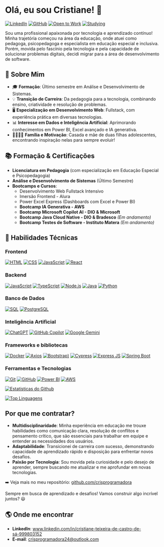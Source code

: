 # Olá, eu sou Cristiane! 👋

[![LinkedIn](https://img.shields.io/badge/LinkedIn-0077B5?style=for-the-badge&logo=linkedin&logoColor=white)](https://www.linkedin.com/in/cristiane-teixeira-de-castro-de-sá-999803152/)
[![GitHub](https://img.shields.io/badge/GitHub-100000?style=for-the-badge&logo=github&logoColor=white)](https://github.com/crisprogramadora)
[![Open to Work](https://img.shields.io/badge/Open%20to%20Work-00FF00?style=for-the-badge)]()
[![Studying](https://img.shields.io/badge/Studying-FFA500?style=for-the-badge)]()

Sou uma profissional apaixonada por tecnologia e aprendizado contínuo! Minha trajetória começou na área da educação, onde atuei como pedagoga, psicopedagoga e especialista em educação especial e inclusiva. Porém, movida pelo fascínio pela tecnologia e pela capacidade de solucionar problemas digitais, decidi migrar para a área de desenvolvimento de software.

## 🎯 Sobre Mim

- 🎓 **Formação**: Último semestre em Análise e Desenvolvimento de Sistemas.
- 💡 **Transição de Carreira**: Da pedagogia para a tecnologia, combinando ensino, criatividade e resolução de problemas.
- 🖥 **Especialização em Desenvolvimento Web**: Fullstack, com experiência prática em diversas tecnologias.
- 📊 **Interesse em Dados e Inteligência Artificial**: Aprimorando conhecimentos em Power BI, Excel avançado e IA generativa.
- 👨‍👩‍👧‍👧 **Família e Motivação**: Casada e mãe de duas filhas adolescentes, encontrando inspiração nelas para sempre evoluir!

## 📚 Formação & Certificações

- **Licenciatura em Pedagogia** (com especialização em Educação Especial e Psicopedagogia)
- **Análise e Desenvolvimento de Sistemas** (Último Semestre)
- **Bootcamps e Cursos**:
  - Desenvolvimento Web Fullstack Intensivo
  - Imersão Frontend - Alura
  - Power Excel Express (Dashboards com Excel e Power BI)
  - **Bootcamp IA Generativa - AWS**
  - **Bootcamp Microsoft Copilot AI - DIO & Microsoft**
  - **Bootcamp Java Cloud Native - DIO & Bradesco** *(Em andamento)*
  - **Bootcamp Testes de Software - Instituto Matera** *(Em andamento)*

## 🚀 Habilidades Técnicas

### Frontend
[![HTML](https://img.shields.io/badge/HTML5-E34F26?style=for-the-badge&logo=html5&logoColor=white)]()
[![CSS](https://img.shields.io/badge/CSS3-1572B6?style=for-the-badge&logo=css3&logoColor=white)]()
[![JavaScript](https://img.shields.io/badge/JavaScript-F7DF1E?style=for-the-badge&logo=javascript&logoColor=black)]()
[![React](https://img.shields.io/badge/React-20232A?style=for-the-badge&logo=react&logoColor=61DAFB)]()

### Backend
[![JavaScript](https://img.shields.io/badge/JavaScript-F7DF1E?style=for-the-badge&logo=javascript&logoColor=black)]()
[![TypeScript](https://img.shields.io/badge/TypeScript-007ACC?style=for-the-badge&logo=typescript&logoColor=white)]()
[![Node.js](https://img.shields.io/badge/Node.js-339933?style=for-the-badge&logo=node.js&logoColor=white)]()
[![Java](https://img.shields.io/badge/Java-ED8B00?style=for-the-badge&logo=openjdk&logoColor=white)]()
[![Python](https://img.shields.io/badge/Python-FFD43B?style=for-the-badge&logo=python&logoColor=blue)]()

### Banco de Dados
[![SQL](https://img.shields.io/badge/SQL-4479A1?style=for-the-badge&logo=mysql&logoColor=white)]()
[![PostgreSQL](https://img.shields.io/badge/PostgreSQL-316192?style=for-the-badge&logo=postgresql&logoColor=white)]()

### Inteligência Artificial
[![ChatGPT](https://img.shields.io/badge/ChatGPT-74aa9c?style=for-the-badge&logo=openai&logoColor=white)]()
[![GitHub Copilot](https://img.shields.io/badge/github%20copilot-000000?style=for-the-badge&logo=githubcopilot&logoColor=white)]()
[![Google Gemini](https://img.shields.io/badge/Google%20Gemini-8E75B2?style=for-the-badge&logo=googlegemini&logoColor=white)]()

### Frameworks e bibliotecas
[![Docker](https://img.shields.io/badge/Docker-2CA5E0?style=for-the-badge&logo=docker&logoColor=white)]()
[![Axios](https://img.shields.io/badge/axios-671ddf?&style=for-the-badge&logo=axios&logoColor=white)]()
[![Bootstrap](https://img.shields.io/badge/Bootstrap-563D7C?style=for-the-badge&logo=bootstrap&logoColor=white))]()
[![Cypress](https://img.shields.io/badge/Cypress-17202C?style=for-the-badge&logo=cypress&logoColor=white)]()
[![Express JS](https://img.shields.io/badge/Express%20js-000000?style=for-the-badge&logo=express&logoColor=white)]()
[![Spring Boot](https://img.shields.io/badge/Spring_Boot-6DB33F?style=for-the-badge&logo=spring-boot&logoColor=white)]()

### Ferramentas e Tecnologias
[![Git](https://img.shields.io/badge/Git-F05032?style=for-the-badge&logo=git&logoColor=white)]()
[![GitHub](https://img.shields.io/badge/GitHub-100000?style=for-the-badge&logo=github&logoColor=white)]()
[![Power BI](https://img.shields.io/badge/Power_BI-F2C811?style=for-the-badge&logo=power-bi&logoColor=black)]()
[![AWS](https://img.shields.io/badge/AWS-232F3E?style=for-the-badge&logo=amazon-aws&logoColor=white)]()

[![Estatísticas do Github](https://github-readme-stats.vercel.app/api?username=crisprogramadora&show_icons=true&theme=tokyonight)]()

[![Top Linguagens](https://github-readme-stats.vercel.app/api/top-langs/?username=crisprogramadora&hide_progress=true&theme=tokyonight)]()

## Por que me contratar?

- **Multidisciplinaridade**: Minha experiência em educação me trouxe habilidades como comunicação clara, resolução de conflitos e pensamento crítico, que são essenciais para trabalhar em equipe e entender as necessidades dos usuários.
- **Adaptabilidade**: Transicionei de carreira com sucesso, demonstrando capacidade de aprendizado rápido e disposição para enfrentar novos desafios.
- **Paixão por Tecnologia**: Sou movida pela curiosidade e pelo desejo de aprender, sempre buscando me atualizar e me aprofundar em novas tecnologias.

➡️ Veja mais no meu repositório: [github.com/crisprogramadora](https://github.com/crisprogramadora)

Sempre em busca de aprendizado e desafios! Vamos construir algo incrível juntos? 😃

## 🌎 Onde me encontrar

- **LinkedIn**: www.linkedin.com/in/cristiane-teixeira-de-castro-de-sá-999803152
- **E-mail**: crisprogramadora24@outlook.com
